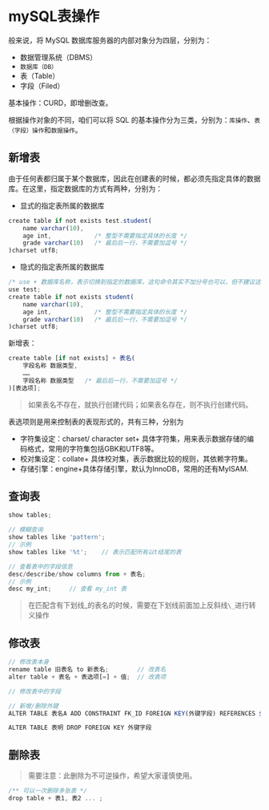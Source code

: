 # mySQL表操作
<!-- toc -->


般来说，将 MySQL 数据库服务器的内部对象分为四层，分别为：

- 数据管理系统（DBMS）
- `数据库（DB）`
- 表（Table）
- 字段（Filed）

基本操作：CURD，即增删改查。

根据操作对象的不同，咱们可以将 SQL 的基本操作分为三类，分别为：`库操作`、`表（字段）操作`和`数据操作`。

## 新增表

由于任何表都归属于某个数据库，因此在创建表的时候，都必须先指定具体的数据库。在这里，指定数据库的方式有两种，分别为：

- 显式的指定表所属的数据库

```js
create table if not exists test.student(
    name varchar(10),
    age int,            /* 整型不需要指定具体的长度 */
    grade varchar(10)   /* 最后后一行，不需要加逗号 */
)charset utf8;
```

- 隐式的指定表所属的数据库

```js
/* use + 数据库名称，表示切换到指定的数据库，这句命令其实不加分号也可以，但不建议这么做 */
use test;               
create table if not exists student(
    name varchar(10),
    age int,            /* 整型不需要指定具体的长度 */
    grade varchar(10)   /* 最后后一行，不需要加逗号 */
)charset utf8;
```

新增表：

```js
create table [if not exists] + 表名(
    字段名称 数据类型,
    ……
    字段名称 数据类型   /* 最后后一行，不需要加逗号 */
)[表选项];
```

> 如果表名不存在，就执行创建代码；如果表名存在，则不执行创建代码。

表选项则是用来控制表的表现形式的，共有三种，分别为

- 字符集设定：charset/ character set+ 具体字符集，用来表示数据存储的编码格式，常用的字符集包括GBK和UTF8等。
- 校对集设定：collate+ 具体校对集，表示数据比较的规则，其依赖字符集。
- 存储引擎：engine+具体存储引擎，默认为InnoDB，常用的还有MyISAM.

## 查询表

```js
show tables;

// 模糊查询
show tables like 'pattern';
// 示例
show tables like '%t';    // 表示匹配所有以t结尾的表

// 查看表中的字段信息
desc/describe/show columns from + 表名;
// 示例
desc my_int;     // 查看 my_int 表
```

> 在匹配含有下划线_的表名的时候，需要在下划线前面加上反斜线`\_`进行转义操作

## 修改表

```js
// 修改表本身
rename table 旧表名 to 新表名;        // 改表名
alter table + 表名 + 表选项[=] + 值;  // 改表项

// 修改表中的字段

// 新增/删除外键
ALTER TABLE 表名A ADD CONSTRAINT FK_ID FOREIGN KEY(外键字段) REFERENCES 外表名B(主键字段);

ALTER TABLE 表明 DROP FOREIGN KEY 外键字段
```
## 删除表

> 需要注意：此删除为不可逆操作，希望大家谨慎使用。

```js
/** 可以一次删除多张表 */
drop table + 表1, 表2 ... ;   
```
